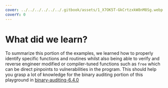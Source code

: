 ```yaml
---
cover: ../../../../../../.gitbook/assets/1_X7OK5T-GkCrtzxkW8nM8Sg.webp
coverY: 0
---
```


# What did we learn?

To summarize this portion of the examples, we learned how to properly identify specific functions and routines whilst also being able to verify and reverse engineer modified or compiler-tuned functions such as `free` which can be direct pinpoints to vulnerabilities in the program. This should help you grasp a lot of knowledge for the binary auditing portion of this playground in [binary-auditing-6.4.0](../../../../../writeups/level-2-all-walkthroughs/section-6.0-networking-and-web/binary-auditing-6.4.0/ "mention")
